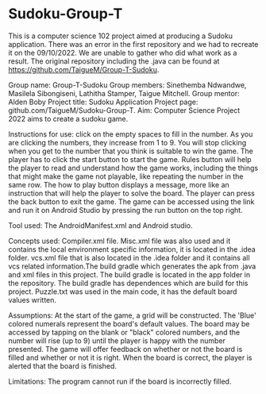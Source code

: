 # Sudoku-Group-T

This is a computer science 102 project aimed at producing a Sudoku application. There was an error in the first repository and we had to recreate it on the 09/10/2022.
We are unable to gather who did what work as a result. The original repository including the .java can be found at https://github.com/TaigueM/Group-T-Sudoku.

Group name: Group-T-Sudoku
 Group members: Sinethemba Ndwandwe, 
                   Masilela Sibongiseni, 
               	   Lathitha Stamper, 
               	   Taigue Mitchell.
Group mentor: Alden Boby
Project title: Sudoku Application
Project page: github.com/TaigueM/Sudoku-Group-T.
Aim: Computer Science Project 2022 aims to create a sudoku game.

Instructions for use:  click on the empty spaces to fill in the number.  As you are clicking the numbers, they increase from 1 to 9. You will stop clicking when you get to the number that you think is suitable to win the game. The player has to click the start button to start the game. Rules button will help the player to read and understand how the game works, including the things that might make the game not playable, like repeating the number in the same row. The how to play button displays a message, more like an instruction that will help the player to solve the board. The player can press the back button to exit the game.  The game can be accessed using the link and run it on Android Studio by pressing the run button on the top right.

Tool used: The AndroidManifest.xml and Android studio.

Concepts used: Compiler.xml file. Misc.xml file was also used and it contains the local environment specific information, it is located in the .idea folder. vcs.xml file that is also located in the .idea folder and it contains all vcs related information.The build gradle which generates the apk from .java and xml files in this project. The build gradle is located in the app folder in the repository. The build gradle has dependences which are build for this project. Puzzle.txt was used in the main code, it has the default board values written. 

Assumptions: At the start of the game, a grid will be constructed. The 'Blue' colored numerals represent the board's default values. The board may be accessed by tapping on the blank or "black" colored numbers, and the number will rise (up to 9) until the player is happy with the number presented. The game will offer feedback on whether or not the board is filled and whether or not it is right. When the board is correct, the player is alerted that the board is finished.


Limitations: The program cannot run if the board is incorrectly filled.
